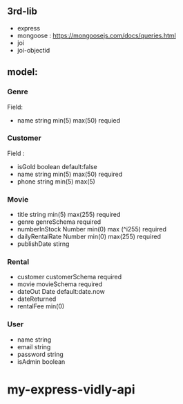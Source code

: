 ## 3rd-lib

- express
- mongoose : https://mongoosejs.com/docs/queries.html
- joi
- joi-objectid

## model:

### Genre

Field:

- name string min(5) max(50) requied

### Customer

Field :

- isGold boolean default:false
- name string min(5) max(50) required
- phone string min(5) max(5)

### Movie

- title string min(5) max(255) required
- genre genreSchema required
- numberInStock Number min(0) max (^i255) required
- dailyRentalRate Number min(0) max(255) required
- publishDate stirng

### Rental

- customer customerSchema required
- movie movieSchema required
- dateOut Date default:date.now
- dateReturned
- rentalFee min(0)

### User

- name string
- email string
- password string
- isAdmin boolean
# my-express-vidly-api
